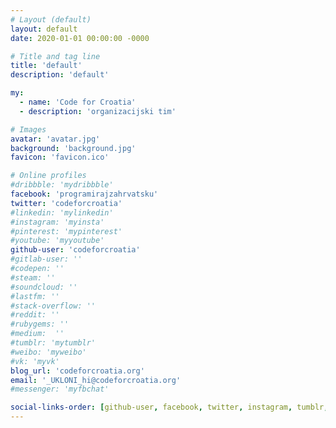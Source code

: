 ```yaml
---
# Layout (default)
layout: default
date: 2020-01-01 00:00:00 -0000

# Title and tag line
title: 'default'
description: 'default'

my:
  - name: 'Code for Croatia'
  - description: 'organizacijski tim'

# Images
avatar: 'avatar.jpg'
background: 'background.jpg'
favicon: 'favicon.ico'

# Online profiles
#dribbble: 'mydribbble'
facebook: 'programirajzahrvatsku'
twitter: 'codeforcroatia'
#linkedin: 'mylinkedin'
#instagram: 'myinsta'
#pinterest: 'mypinterest'
#youtube: 'myyoutube'
github-user: 'codeforcroatia'
#gitlab-user: ''
#codepen: ''
#steam: ''
#soundcloud: ''
#lastfm: ''
#stack-overflow: ''
#reddit: ''
#rubygems: ''
#medium:  ''
#tumblr: 'mytumblr'
#weibo: 'myweibo'
#vk: 'myvk'
blog_url: 'codeforcroatia.org'
email: '_UKLONI_hi@codeforcroatia.org'
#messenger: 'myfbchat'

social-links-order: [github-user, facebook, twitter, instagram, tumblr, pinterest, linkedin, youtube, vk, weibo, dribbble, messenger, blog_url, email]
---
```

